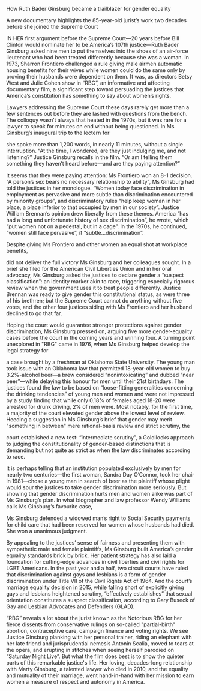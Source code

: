 How Ruth Bader Ginsburg became a trailblazer for gender equality

A new documentary highlights the 85-year-old jurist’s work two decades before she joined the Supreme Court

IN HER first argument before the Supreme Court—20 years before Bill Clinton would nominate her to be America’s 107th justice—Ruth Bader Ginsburg asked nine men to put themselves into the shoes of an air-force lieutenant who had been treated differently because she was a woman. In 1973, Sharron Frontiero challenged a rule giving male airmen automatic housing benefits for their wives while women could do the same only by proving their husbands were dependent on them. It was, as directors Betsy West and Julie Cohen show in “RBG”, an informative and affecting documentary film, a significant step toward persuading the justices that America’s constitution has something to say about women’s rights.

Lawyers addressing the Supreme Court these days rarely get more than a few sentences out before they are lashed with questions from the bench. The colloquy wasn’t always that heated in the 1970s, but it was rare for a lawyer to speak for minutes on end without being questioned. In Ms Ginsburg’s inaugural trip to the lectern for 

 she spoke more than 1,200 words, in nearly 11 minutes, without a single interruption. “At the time, I wondered, are they just indulging me, and not listening?” Justice Ginsburg recalls in the film. “Or am I telling them something they haven’t heard before—and are they paying attention?”  

It seems that they were paying attention: Ms Frontiero won an 8-1 decision. “A person’s sex bears no necessary relationship to ability”, Ms Ginsburg had told the justices in her monologue. “Women today face discrimination in employment as pervasive and more subtle than discrimination encountered by minority groups”, and discriminatory rules “help keep woman in her place, a place inferior to that occupied by men in our society”. Justice William Brennan’s opinion drew liberally from these themes. America “has had a long and unfortunate history of sex discrimination”, he wrote, which “put women not on a pedestal, but in a cage”. In the 1970s, he continued, “women still face pervasive”, if “subtle...discrimination”. 

Despite giving Ms Frontiero and other women an equal shot at workplace benefits, 

 did not deliver the full victory Ms Ginsburg and her colleagues sought. In a brief she filed for the American Civil Liberties Union and in her oral advocacy, Ms Ginsburg asked the justices to declare gender a “suspect classification”: an identity marker akin to race, triggering especially rigorous review when the government uses it to treat people differently. Justice Brennan was ready to give gender this constitutional status, as were three of his brethren; but the Supreme Court cannot do anything without five votes, and the other four justices siding with Ms Frontiero and her husband declined to go that far.

Hoping the court would guarantee stronger protections against gender discrimination, Ms Ginsburg pressed on, arguing five more gender-equality cases before the court in the coming years and winning four. A turning point unexplored in "RBG" came in 1976, when Ms Ginsburg helped develop the legal strategy for 

 a case brought by a freshman at Oklahoma State University. The young man took issue with an Oklahoma law that permitted 18-year-old women to buy 3.2%-alcohol beer—a brew considered “nonintoxicating” and dubbed “near beer”—while delaying this honour for men until their 21st birthdays. The justices found the law to be based on “loose-fitting generalities concerning the drinking tendencies” of young men and women and were not impressed by a study finding that while only 0.18% of females aged 18-20 were arrested for drunk driving, 2% of men were. Most notably, for the first time, a majority of the court elevated gender above the lowest level of review. Heeding a suggestion in Ms Ginsburg’s brief that gender may merit "something in between" mere rational-basis review and strict scrutiny, the 

 court established a new test: “intermediate scrutiny”, a Goldilocks approach to judging the constitutionality of gender-based distinctions that is demanding but not quite as strict as when the law discriminates according to race.

It is perhaps telling that an institution populated exclusively by men for nearly two centuries—the first woman, Sandra Day O’Connor, took her chair in 1981—chose a young man in search of beer as the plaintiff whose plight would spur the justices to take gender discrimination more seriously. But showing that gender discrimination hurts men and women alike was part of Ms Ginsburg’s plan. In what biographer and law professor Wendy Williams calls Ms Ginsburg’s favourite case, 

 Ms Ginsburg defended a widowed man’s right to Social Security payments for child care that had been reserved for women whose husbands had died. She won a unanimous judgment. 

By appealing to the justices’ sense of fairness and presenting them with sympathetic male and female plaintiffs, Ms Ginsburg built America’s gender equality standards brick by brick. Her patient strategy has also laid a foundation for cutting-edge advances in civil liberties and civil rights for LGBT Americans. In the past year and a half, two circuit courts have ruled that discrimination against gays and lesbians is a form of gender discrimination under Title VII of the Civil Rights Act of 1964. And the court’s marriage equality decision in 2015, while falling short of explicitly giving gays and lesbians heightened scrutiny, “effectively establishes” that sexual orientation constitutes a suspect classification, according to Gary Buseck of Gay and Lesbian Advocates and Defenders (GLAD). 

“RBG” reveals a lot about the jurist known as the Notorious RBG for her fierce dissents from conservative rulings on so-called "partial-birth" abortion, contraceptive care, campaign finance and voting rights. We see Justice Ginsburg planking with her personal trainer, riding an elephant with her late friend and jurisprudential nemesis Antonin Scalia, moved to tears at the opera, and erupting in stitches when seeing herself parodied on “Saturday Night Live”. But what the film does best is to show the quieter parts of this remarkable justice's life. Her loving, decades-long relationship with Marty Ginsburg, a talented lawyer who died in 2010, and the equality and mutuality of their marriage, went hand-in-hand with her mission to earn women a measure of respect and autonomy in America.     